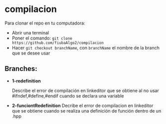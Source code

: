 # compilacion

Para clonar el repo en tu computadora:
- Abrir una terminal
- Poner el comando: `git clone https://github.com/fiubaAlgo2/compilacion`
- Hacer `git checkout branchName`, con `branchName` el nombre de la branch que se desee usar

## Branches:

- **1-redefinition**

	Describe el error de compilación en linkeditor que se obtiene al no usar #ifndef,#define,#endif cuando se declara una variable

- **2-funciontRedefinition**
	Decribe el error de compilacion en linkeditor que se obtiene cuando se realiza una definición de función dentro de un .hpp

